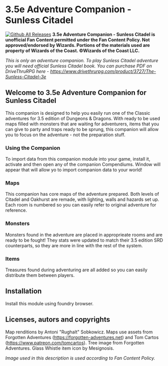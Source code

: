 # 3.5e Adventure Companion - Sunless Citadel
[![Github All Releases](https://img.shields.io/github/downloads/Rughalt/d35e-sunless-citadel/total.svg)]()
**3.5e Adventure Companion - Sunless Citadel is unofficial Fan Content permitted under the Fan Content Policy. Not approved/endorsed by Wizards. Portions of the materials used are property of Wizards of the Coast. ©Wizards of the Coast LLC.**

_This is only an adventure companion. To play Sunless Citadel adventure you will need official Sunless Citadel book. You can purchase PDF on DriveThruRPG here - https://www.drivethrurpg.com/product/3727/The-Sunless-Citadel-3e_

## Welcome to 3.5e Adventure Companion for Sunless Citadel
This companion is designed to help you easily run one of the Classic adventures for 3.5 edition of Dungeons & Dragons. With ready to be used maps filled with monsters that are waiting for adventurers, items that you can give to party and traps ready to be sprung, this companion will allow you to focus on the adventure - not the preparation stuff.

### Using the Companion
To import data from this companion module into your game, install it, activate and then open any of the companion Compendiums. Window will appear that will allow yo to import companion data to your world!

### Maps
This companion has core maps of the adventure prepared. Both levels of Citadel and Oakhurst are remade, with lighting, walls and hazards set up. Each room is numbered so you can easily refer to original adventure for reference.

### Monsters
Monsters found in the adventure are placed in approprieate rooms and are ready to be fought! They stats were updated to match their 3.5 edition SRD counterparts, so they are more in line with the rest of the system.

### Items
Treasures found during adventuring are all added so you can easily distribute them between players.

## Installation
Install this module using foundry browser.

## Licenses, autors and copyrights
Map renditions by Antoni "Rughalt" Sobkowicz. Maps use assets from Forgotten Adventures (https://forgotten-adventures.net) and Tom Cartos (https://www.patreon.com/tomcartos). Tree image from Forgotten Adventures. Glass Whistle item icon by Mesignosis.

_Image used in this description is used according to Fan Content Policy._

